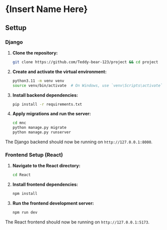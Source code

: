 # {Insert Name Here}

## Settup 
### Django
1. **Clone the repository:**
    ```sh
    git clone https://github.com/Teddy-bear-123/project && cd project
    ```

2. **Create and activate the virtual environment:**
    ```sh
    python3.11 -m venv venv
    source venv/bin/activate  # On Windows, use `venv\Scripts\activate`
    ```

3. **Install backend dependencies:**
    ```sh
    pip install -r requirements.txt
    ```

4. **Apply migrations and run the server:**
    ```sh
    cd mnc
    python manage.py migrate
    python manage.py runserver
    ```

The Django backend should now be running on `http://127.0.0.1:8000`.

### Frontend Setup (React)

1. **Navigate to the React directory:**
    ```sh
    cd React
    ```

2. **Install frontend dependencies:**
    ```sh
    npm install
    ```

3. **Run the frontend development server:**
    ```sh
    npm run dev
    ```

The React frontend should now be running on `http://127.0.0.1:5173`.


